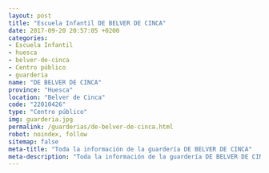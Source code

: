 ```yaml
---
layout: post
title: "Escuela Infantil DE BELVER DE CINCA"
date: 2017-09-20 20:57:05 +0200
categories:
- Escuela Infantil
- huesca
- belver-de-cinca
- Centro público
- guarderia
name: "DE BELVER DE CINCA"
province: "Huesca"
location: "Belver de Cinca"
code: "22010426"
type: "Centro público"
img: guarderia.jpg
permalink: /guarderias/de-belver-de-cinca.html
robot: noindex, follow
sitemap: false
meta-title: "Toda la información de la guardería DE BELVER DE CINCA"
meta-description: "Toda la información de la guardería DE BELVER DE CINCA"
---
```

